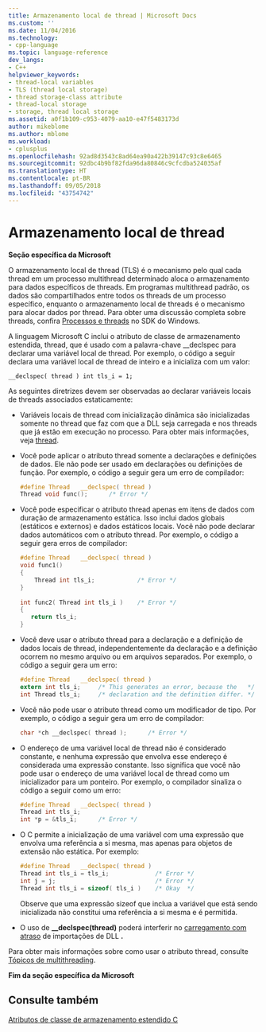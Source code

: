 ```yaml
---
title: Armazenamento local de thread | Microsoft Docs
ms.custom: ''
ms.date: 11/04/2016
ms.technology:
- cpp-language
ms.topic: language-reference
dev_langs:
- C++
helpviewer_keywords:
- thread-local variables
- TLS (thread local storage)
- thread storage-class attribute
- thread-local storage
- storage, thread local storage
ms.assetid: a0f1b109-c953-4079-aa10-e47f5483173d
author: mikeblome
ms.author: mblome
ms.workload:
- cplusplus
ms.openlocfilehash: 92ad8d3543c8ad64ea90a422b39147c93c8e6465
ms.sourcegitcommit: 92dbc4b9bf82fda96da80846c9cfcdba524035af
ms.translationtype: HT
ms.contentlocale: pt-BR
ms.lasthandoff: 09/05/2018
ms.locfileid: "43754742"
---
```

# <a name="thread-local-storage"></a>Armazenamento local de thread
**Seção específica da Microsoft**  
  
O armazenamento local de thread (TLS) é o mecanismo pelo qual cada thread em um processo multithread determinado aloca o armazenamento para dados específicos de threads. Em programas multithread padrão, os dados são compartilhados entre todos os threads de um processo específico, enquanto o armazenamento local de threads é o mecanismo para alocar dados por thread. Para obter uma discussão completa sobre threads, confira [Processos e threads](/windows/desktop/ProcThread/processes-and-threads) no SDK do Windows.  
  
A linguagem Microsoft C inclui o atributo de classe de armazenamento estendida, thread, que é usado com a palavra-chave __declspec para declarar uma variável local de thread. Por exemplo, o código a seguir declara uma variável local de thread de inteiro e a inicializa com um valor:  

```
__declspec( thread ) int tls_i = 1;  
```  
  
As seguintes diretrizes devem ser observadas ao declarar variáveis locais de threads associados estaticamente:  
  
-   Variáveis locais de thread com inicialização dinâmica são inicializadas somente no thread que faz com que a DLL seja carregada e nos threads que já estão em execução no processo. Para obter mais informações, veja [thread](../cpp/thread.md).  
  
-   Você pode aplicar o atributo thread somente a declarações e definições de dados. Ele não pode ser usado em declarações ou definições de função. Por exemplo, o código a seguir gera um erro de compilador:  

    ```C
    #define Thread   __declspec( thread )  
    Thread void func();      /* Error */  
    ```  
  
-   Você pode especificar o atributo thread apenas em itens de dados com duração de armazenamento estática. Isso inclui dados globais (estáticos e externos) e dados estáticos locais. Você não pode declarar dados automáticos com o atributo thread. Por exemplo, o código a seguir gera erros de compilador:  
  
    ```C
    #define Thread   __declspec( thread )  
    void func1()  
    {  
        Thread int tls_i;            /* Error */  
    }  
  
    int func2( Thread int tls_i )    /* Error */  
    {  
       return tls_i;  
    }  
    ```  
  
-   Você deve usar o atributo thread para a declaração e a definição de dados locais de thread, independentemente da declaração e a definição ocorrem no mesmo arquivo ou em arquivos separados. Por exemplo, o código a seguir gera um erro:  
  
    ```C
    #define Thread   __declspec( thread )  
    extern int tls_i;     /* This generates an error, because the   */  
    int Thread tls_i;     /* declaration and the definition differ. */  
    ```  
  
-   Você não pode usar o atributo thread como um modificador de tipo. Por exemplo, o código a seguir gera um erro de compilador:  
  
    ```C
    char *ch __declspec( thread );      /* Error */  
    ```  
  
-   O endereço de uma variável local de thread não é considerado constante, e nenhuma expressão que envolva esse endereço é considerada uma expressão constante. Isso significa que você não pode usar o endereço de uma variável local de thread como um inicializador para um ponteiro. Por exemplo, o compilador sinaliza o código a seguir como um erro:  
  
    ```C
    #define Thread   __declspec( thread )  
    Thread int tls_i;  
    int *p = &tls_i;      /* Error */  
    ```  
  
-   O C permite a inicialização de uma variável com uma expressão que envolva uma referência a si mesma, mas apenas para objetos de extensão não estática. Por exemplo:  
  
    ```C
    #define Thread   __declspec( thread )  
    Thread int tls_i = tls_i;             /* Error */  
    int j = j;                            /* Error */  
    Thread int tls_i = sizeof( tls_i )    /* Okay  */  
    ```  
  
     Observe que uma expressão sizeof que inclua a variável que está sendo inicializada não constitui uma referência a si mesma e é permitida.  
  
-   O uso de **__declspec(thread)** poderá interferir no [carregamento com atraso](../build/reference/linker-support-for-delay-loaded-dlls.md) de importações de DLL **.**  
  
Para obter mais informações sobre como usar o atributo thread, consulte [Tópicos de multithreading](../parallel/multithreading-support-for-older-code-visual-cpp.md).  
  
**Fim da seção específica da Microsoft**  
  
## <a name="see-also"></a>Consulte também  
[Atributos de classe de armazenamento estendido C](../c-language/c-extended-storage-class-attributes.md)